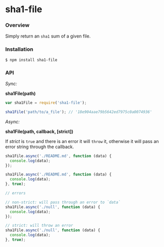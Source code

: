 # sha1-file

### Overview

Simply return an `sha1` sum of a given file.

### Installation

```
$ npm install sha1-file
```

### API

_Sync:_

__sha1File(path)__

```javascript
var sha1File = require('sha1-file');

sha1File('path/to/a_file'); // '18e904aae79b5642ed7975c0a0074936'
```

_Async:_

__sha1File(path, callback, [strict])__

If _strict_ is `true` and there is an error it will `throw` it, otherwise it will pass an error string through the callback.

```javascript
sha1File.async('./README.md', function (data) {
  console.log(data);
});

sha1File.async('./README.md', function (data) {
  console.log(data);
}, true);

// errors

// non-strict: will pass through an error to `data`
sha1File.async('./null', function (data) {
  console.log(data);
});

// strict: will throw an error
sha1File.async('./null', function (data) {
  console.log(data);
}, true);
```

